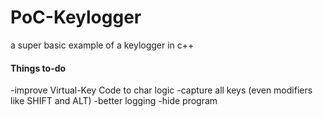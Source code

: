 # PoC-Keylogger
a super basic example of a keylogger in c++

#### Things to-do
-improve Virtual-Key Code to char logic
-capture all keys (even modifiers like SHIFT and ALT)
-better logging
-hide program
